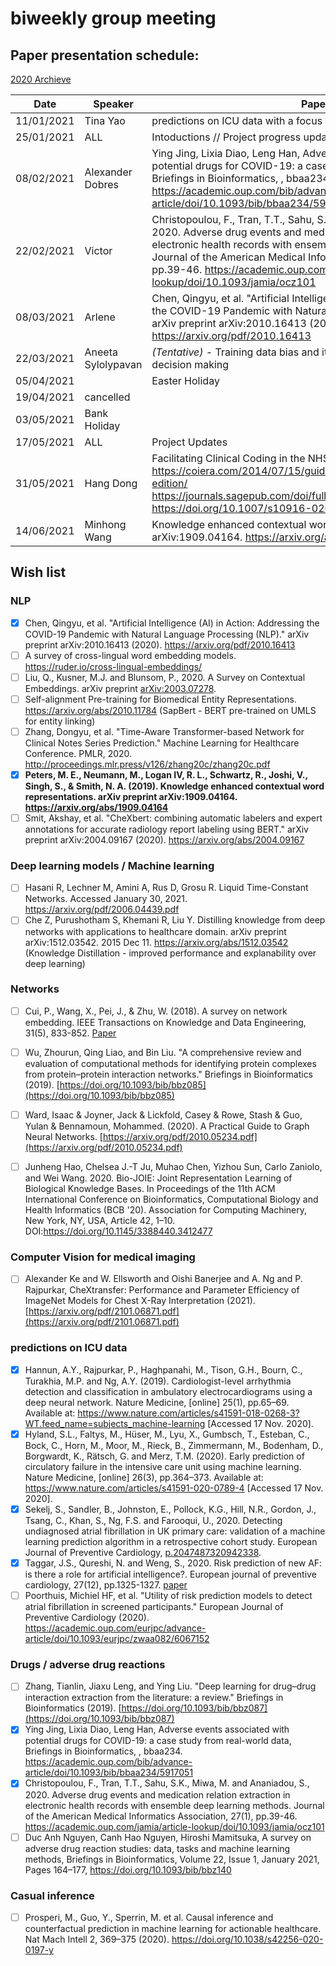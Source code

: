 # biweekly group meeting

## Paper presentation schedule:

[2020 Archieve](2020-12-18.md)

| Date       | Speaker   | Paper                                                                                                                                              | Slides |
|------------|-----------|----------------------------------------------------------------------------------------------------------------------------------------------------|--------|
| 11/01/2021 | Tina Yao | predictions on ICU data with a focus on (New) AFib |  
| 25/01/2021 | ALL | Intoductions // Project progress update and future plans |  
| 08/02/2021 | Alexander Dobres  | Ying Jing, Lixia Diao, Leng Han, Adverse events associated with potential drugs for COVID-19: a case study from real-world data, Briefings in Bioinformatics, , bbaa234. https://academic.oup.com/bib/advance-article/doi/10.1093/bib/bbaa234/5917051|  |
| 22/02/2021 | Victor | Christopoulou, F., Tran, T.T., Sahu, S.K., Miwa, M. and Ananiadou, S., 2020. Adverse drug events and medication relation extraction in electronic health records with ensemble deep learning methods. Journal of the American Medical Informatics Association, 27(1), pp.39-46. https://academic.oup.com/jamia/article-lookup/doi/10.1093/jamia/ocz101| [slides](https://uoe-my.sharepoint.com/:b:/g/personal/vsuarez_ed_ac_uk/EX9HPtCjAmlCmAHCHdSH_sUBVck3JBrzDweZrIk1LhDhwg?e=XEjwuV) |
| 08/03/2021 | Arlene | Chen, Qingyu, et al. "Artificial Intelligence (AI) in Action: Addressing the COVID-19 Pandemic with Natural Language Processing (NLP)." arXiv preprint arXiv:2010.16413 (2020). https://arxiv.org/pdf/2010.16413 | [slides](https://uoe-my.sharepoint.com/:p:/g/personal/acasey_ed_ac_uk/ESegOpyH0nlAtKvLs46Y9bUBSEsSC3A8SL4wI0EYRF-dsQ?e=fNb5uE) |
| 22/03/2021 | Aneeta Sylolypavan | *(Tentative)* - Training data bias and its consequences in clinical decision making  | |
| 05/04/2021 |  | Easter Holiday| |
| 19/04/2021 | cancelled | | |
| 03/05/2021 | Bank Holiday |  | |
| 17/05/2021 | ALL | Project Updates  | |
| 31/05/2021 | Hang Dong | Facilitating Clinical Coding in the NHS https://coiera.com/2014/07/15/guide-to-health-informatics-3rd-edition/ https://journals.sagepub.com/doi/full/10.1177/1833358319851305 https://doi.org/10.1007/s10916-020-1532-x| [slides](https://drive.google.com/file/d/1bTxQyysEh-5EaBCZ0RgmlZRPOCduC7Ni/view?usp=sharing)|
| 14/06/2021 | Minhong Wang | Knowledge enhanced contextual word representations. arXiv preprint arXiv:1909.04164. https://arxiv.org/abs/1909.04164 | |

## Wish list
### NLP
   - [x] Chen, Qingyu, et al. "Artificial Intelligence (AI) in Action: Addressing the COVID-19 Pandemic with Natural Language Processing (NLP)." arXiv preprint arXiv:2010.16413 (2020). https://arxiv.org/pdf/2010.16413 
   - [ ] A survey of cross-lingual word embedding models. https://ruder.io/cross-lingual-embeddings/
   - [ ] Liu, Q., Kusner, M.J. and Blunsom, P., 2020. A Survey on Contextual Embeddings. arXiv preprint [arXiv:2003.07278](https://arxiv.org/pdf/2003.07278.pdf).
   - [ ] Self-alignment Pre-training for Biomedical Entity Representations. https://arxiv.org/abs/2010.11784 (SapBert - BERT pre-trained on UMLS for entity linking)
   - [ ] Zhang, Dongyu, et al. "Time-Aware Transformer-based Network for Clinical Notes Series Prediction." Machine Learning for Healthcare Conference. PMLR, 2020. http://proceedings.mlr.press/v126/zhang20c/zhang20c.pdf
   - [x] **Peters, M. E., Neumann, M., Logan IV, R. L., Schwartz, R., Joshi, V., Singh, S., & Smith, N. A. (2019). Knowledge enhanced contextual word representations. arXiv preprint arXiv:1909.04164. https://arxiv.org/abs/1909.04164**
   - [ ] Smit, Akshay, et al. "CheXbert: combining automatic labelers and expert annotations for accurate radiology report labeling using BERT." arXiv preprint arXiv:2004.09167 (2020). https://arxiv.org/abs/2004.09167
### Deep learning models / Machine learning
   - [ ] Hasani R, Lechner M, Amini A, Rus D, Grosu R. Liquid Time-Constant Networks. Accessed January 30, 2021. https://arxiv.org/pdf/2006.04439.pdf
   - [ ] Che Z, Purushotham S, Khemani R, Liu Y. Distilling knowledge from deep networks with applications to healthcare domain. arXiv preprint arXiv:1512.03542. 2015 Dec 11. https://arxiv.org/abs/1512.03542 (Knowledge Distillation - improved performance and explanability over deep learning)

### Networks
   - [ ] Cui, P., Wang, X., Pei, J., & Zhu, W. (2018). A survey on network embedding. IEEE Transactions on Knowledge and Data Engineering, 31(5), 833-852. [Paper](https://ieeexplore.ieee.org/document/8392745)
   - [ ] Wu, Zhourun, Qing Liao, and Bin Liu. "A comprehensive review and evaluation of computational methods for identifying protein complexes from protein–protein interaction networks." Briefings in Bioinformatics (2019). [https://doi.org/10.1093/bib/bbz085](https://doi.org/10.1093/bib/bbz085)
   - [ ] Ward, Isaac & Joyner, Jack & Lickfold, Casey & Rowe, Stash & Guo, Yulan & Bennamoun, Mohammed. (2020). A Practical Guide to Graph Neural Networks. [https://arxiv.org/pdf/2010.05234.pdf](https://arxiv.org/pdf/2010.05234.pdf)
   - [ ] Junheng Hao, Chelsea J.-T Ju, Muhao Chen, Yizhou Sun, Carlo Zaniolo, and Wei Wang. 2020. Bio-JOIE: Joint Representation Learning of Biological Knowledge Bases. In Proceedings of the 11th ACM International Conference on Bioinformatics, Computational Biology and Health Informatics (BCB '20). Association for Computing Machinery, New York, NY, USA, Article 42, 1–10. DOI:https://doi.org/10.1145/3388440.3412477

   
### Computer Vision for medical imaging
   - [ ] Alexander Ke and W. Ellsworth and Oishi Banerjee and A. Ng and P. Rajpurkar, CheXtransfer: Performance and Parameter Efficiency of ImageNet Models for Chest X-Ray Interpretation (2021). [https://arxiv.org/pdf/2101.06871.pdf](https://arxiv.org/pdf/2101.06871.pdf)

###  predictions on ICU data
   - [x] Hannun, A.Y., Rajpurkar, P., Haghpanahi, M., Tison, G.H., Bourn, C., Turakhia, M.P. and Ng, A.Y. (2019). Cardiologist-level arrhythmia detection and classification in ambulatory electrocardiograms using a deep neural network. Nature Medicine, [online] 25(1), pp.65–69. Available at: https://www.nature.com/articles/s41591-018-0268-3?WT.feed_name=subjects_machine-learning [Accessed 17 Nov. 2020].
   - [x] Hyland, S.L., Faltys, M., Hüser, M., Lyu, X., Gumbsch, T., Esteban, C., Bock, C., Horn, M., Moor, M., Rieck, B., Zimmermann, M., Bodenham, D., Borgwardt, K., Rätsch, G. and Merz, T.M. (2020). Early prediction of circulatory failure in the intensive care unit using machine learning. Nature Medicine, [online] 26(3), pp.364–373. Available at: https://www.nature.com/articles/s41591-020-0789-4 [Accessed 17 Nov. 2020].
   - [x] Sekelj, S., Sandler, B., Johnston, E., Pollock, K.G., Hill, N.R., Gordon, J., Tsang, C., Khan, S., Ng, F.S. and Farooqui, U., 2020. Detecting undiagnosed atrial fibrillation in UK primary care: validation of a machine learning prediction algorithm in a retrospective cohort study. European Journal of Preventive Cardiology, [p.2047487320942338](https://journals.sagepub.com/doi/full/10.1177/2047487320942338?casa_token=kByVMM5DMv4AAAAA%3A2HZ8aMUupvqk8jzIlGIKY4j6u6okUOIBJ-OEsYTeywPHw1aCgyfysrIf_1P9GoovW9t2hKotHSmlCQ).
   - [x] Taggar, J.S., Qureshi, N. and Weng, S., 2020. Risk prediction of new AF: is there a role for artificial intelligence?. European journal of preventive cardiology, 27(12), pp.1325-1327. [paper](https://journals.sagepub.com/doi/full/10.1177/2047487319879525?casa_token=Jkle3ojMDUwAAAAA:Hmce49L6f4Q7tg1UiKZGE8EUXguAArnkW39UXmbntQP9IbhuStErJ69N-69UwuwwdKprVw0Hr_wZiA)
   - [ ] Poorthuis, Michiel HF, et al. "Utility of risk prediction models to detect atrial fibrillation in screened participants." European Journal of Preventive Cardiology (2020). https://academic.oup.com/eurjpc/advance-article/doi/10.1093/eurjpc/zwaa082/6067152
   
### Drugs / adverse drug reactions
   - [ ] Zhang, Tianlin, Jiaxu Leng, and Ying Liu. "Deep learning for drug–drug interaction extraction from the literature: a review." Briefings in Bioinformatics (2019). [https://doi.org/10.1093/bib/bbz087](https://doi.org/10.1093/bib/bbz087)
   - [x] Ying Jing, Lixia Diao, Leng Han, Adverse events associated with potential drugs for COVID-19: a case study from real-world data, Briefings in Bioinformatics, , bbaa234. https://academic.oup.com/bib/advance-article/doi/10.1093/bib/bbaa234/5917051
   - [x] Christopoulou, F., Tran, T.T., Sahu, S.K., Miwa, M. and Ananiadou, S., 2020. Adverse drug events and medication relation extraction in electronic health records with ensemble deep learning methods. Journal of the American Medical Informatics Association, 27(1), pp.39-46. https://academic.oup.com/jamia/article-lookup/doi/10.1093/jamia/ocz101
   - [ ] Duc Anh Nguyen, Canh Hao Nguyen, Hiroshi Mamitsuka, A survey on adverse drug reaction studies: data, tasks and machine learning methods, Briefings in Bioinformatics, Volume 22, Issue 1, January 2021, Pages 164–177, https://doi.org/10.1093/bib/bbz140

### Casual inference
   - [ ] Prosperi, M., Guo, Y., Sperrin, M. et al. Causal inference and counterfactual prediction in machine learning for actionable healthcare. Nat Mach Intell 2, 369–375 (2020). https://doi.org/10.1038/s42256-020-0197-y
